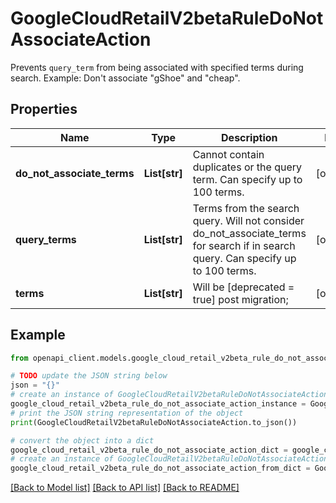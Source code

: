 # GoogleCloudRetailV2betaRuleDoNotAssociateAction

Prevents `query_term` from being associated with specified terms during search. Example: Don't associate \"gShoe\" and \"cheap\".

## Properties

Name | Type | Description | Notes
------------ | ------------- | ------------- | -------------
**do_not_associate_terms** | **List[str]** | Cannot contain duplicates or the query term. Can specify up to 100 terms. | [optional] 
**query_terms** | **List[str]** | Terms from the search query. Will not consider do_not_associate_terms for search if in search query. Can specify up to 100 terms. | [optional] 
**terms** | **List[str]** | Will be [deprecated &#x3D; true] post migration; | [optional] 

## Example

```python
from openapi_client.models.google_cloud_retail_v2beta_rule_do_not_associate_action import GoogleCloudRetailV2betaRuleDoNotAssociateAction

# TODO update the JSON string below
json = "{}"
# create an instance of GoogleCloudRetailV2betaRuleDoNotAssociateAction from a JSON string
google_cloud_retail_v2beta_rule_do_not_associate_action_instance = GoogleCloudRetailV2betaRuleDoNotAssociateAction.from_json(json)
# print the JSON string representation of the object
print(GoogleCloudRetailV2betaRuleDoNotAssociateAction.to_json())

# convert the object into a dict
google_cloud_retail_v2beta_rule_do_not_associate_action_dict = google_cloud_retail_v2beta_rule_do_not_associate_action_instance.to_dict()
# create an instance of GoogleCloudRetailV2betaRuleDoNotAssociateAction from a dict
google_cloud_retail_v2beta_rule_do_not_associate_action_from_dict = GoogleCloudRetailV2betaRuleDoNotAssociateAction.from_dict(google_cloud_retail_v2beta_rule_do_not_associate_action_dict)
```
[[Back to Model list]](../README.md#documentation-for-models) [[Back to API list]](../README.md#documentation-for-api-endpoints) [[Back to README]](../README.md)



